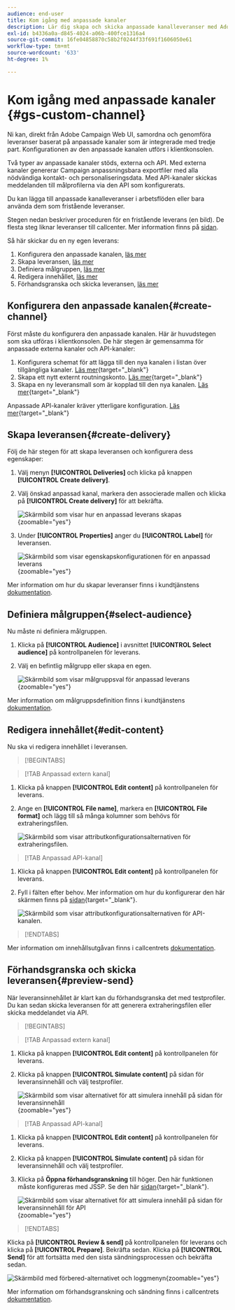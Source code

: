 ```yaml
---
audience: end-user
title: Kom igång med anpassade kanaler
description: Lär dig skapa och skicka anpassade kanalleveranser med Adobe Campaign Web
exl-id: b4336a0a-d845-4024-a06b-400fce1316a4
source-git-commit: 16fe04858870c58b2f0244f33f691f1606050e61
workflow-type: tm+mt
source-wordcount: '633'
ht-degree: 1%

---
```


# Kom igång med anpassade kanaler {#gs-custom-channel}

Ni kan, direkt från Adobe Campaign Web UI, samordna och genomföra leveranser baserat på anpassade kanaler som är integrerade med tredje part. Konfigurationen av den anpassade kanalen utförs i klientkonsolen.

Två typer av anpassade kanaler stöds, externa och API. Med externa kanaler genererar Campaign anpassningsbara exportfiler med alla nödvändiga kontakt- och personaliseringsdata. Med API-kanaler skickas meddelanden till målprofilerna via den API som konfigurerats.

Du kan lägga till anpassade kanalleveranser i arbetsflöden eller bara använda dem som fristående leveranser.

Stegen nedan beskriver proceduren för en fristående leverans (en bild). De flesta steg liknar leveranser till callcenter. Mer information finns på [sidan](../call-center/create-call-center.md).

Så här skickar du en ny egen leverans:

1. Konfigurera den anpassade kanalen, [läs mer](#create-channel)
1. Skapa leveransen, [läs mer](#create-delivery)
1. Definiera målgruppen, [läs mer](#select-audience)
1. Redigera innehållet, [läs mer](#edit-content)
1. Förhandsgranska och skicka leveransen, [läs mer](#preview-send)

## Konfigurera den anpassade kanalen{#create-channel}

Först måste du konfigurera den anpassade kanalen. Här är huvudstegen som ska utföras i klientkonsolen. De här stegen är gemensamma för anpassade externa kanaler och API-kanaler:

1. Konfigurera schemat för att lägga till den nya kanalen i listan över tillgängliga kanaler. [Läs mer](https://experienceleague.adobe.com/docs/campaign/campaign-v8/send/custom-channel.html?lang=sv-SE#configure-schema){target="_blank"}
1. Skapa ett nytt externt routningskonto. [Läs mer](https://experienceleague.adobe.com/docs/campaign/campaign-v8/send/custom-channel.html?lang=sv-SE#reate-ext-account){target="_blank"}
1. Skapa en ny leveransmall som är kopplad till den nya kanalen. [Läs mer](https://experienceleague.adobe.com/docs/campaign/campaign-v8/send/custom-channel.html?lang=sv-SE#create-template){target="_blank"}

Anpassade API-kanaler kräver ytterligare konfiguration. [Läs mer](https://experienceleague.adobe.com/docs/campaign/campaign-v8/send/custom-channel.html?lang=sv-SE#api-additional){target="_blank"}

## Skapa leveransen{#create-delivery}

Följ de här stegen för att skapa leveransen och konfigurera dess egenskaper:

1. Välj menyn **[!UICONTROL Deliveries]** och klicka på knappen **[!UICONTROL Create delivery]**.

1. Välj önskad anpassad kanal, markera den associerade mallen och klicka på **[!UICONTROL Create delivery]** för att bekräfta.

   ![Skärmbild som visar hur en anpassad leverans skapas](assets/cus-create.png){zoomable="yes"}

1. Under **[!UICONTROL Properties]** anger du **[!UICONTROL Label]** för leveransen.

   ![Skärmbild som visar egenskapskonfigurationen för en anpassad leverans](assets/cus-properties.png){zoomable="yes"}

Mer information om hur du skapar leveranser finns i kundtjänstens [dokumentation](../call-center/create-call-center.md#create-delivery).

## Definiera målgruppen{#select-audience}

Nu måste ni definiera målgruppen.

1. Klicka på **[!UICONTROL Audience]** i avsnittet **[!UICONTROL Select audience]** på kontrollpanelen för leverans.

1. Välj en befintlig målgrupp eller skapa en egen.

   ![Skärmbild som visar målgruppsval för anpassad leverans](assets/cc-audience2.png){zoomable="yes"}

Mer information om målgruppsdefinition finns i kundtjänstens [dokumentation](../call-center/create-call-center.md#select-audience).

## Redigera innehållet{#edit-content}

Nu ska vi redigera innehållet i leveransen.

>[!BEGINTABS]

>[!TAB Anpassad extern kanal]

1. Klicka på knappen **[!UICONTROL Edit content]** på kontrollpanelen för leverans.

1. Ange en **[!UICONTROL File name]**, markera en **[!UICONTROL File format]** och lägg till så många kolumner som behövs för extraheringsfilen.

   ![Skärmbild som visar attributkonfigurationsalternativen för extraheringsfilen.](assets/cc-content-attributes.png)

>[!TAB Anpassad API-kanal]

1. Klicka på knappen **[!UICONTROL Edit content]** på kontrollpanelen för leverans.

1. Fyll i fälten efter behov. Mer information om hur du konfigurerar den här skärmen finns på [sidan](https://experienceleague.adobe.com/docs/campaign/campaign-v8/send/custom-channel.html?lang=sv-SE#api-additional-screen){target="_blank"}.

   ![Skärmbild som visar attributkonfigurationsalternativen för API-kanalen.](assets/cc-content-attributes-api.png)

>[!ENDTABS]

Mer information om innehållsutgåvan finns i callcentrets [dokumentation](../call-center/create-call-center.md#edit-content).

## Förhandsgranska och skicka leveransen{#preview-send}

När leveransinnehållet är klart kan du förhandsgranska det med testprofiler. Du kan sedan skicka leveransen för att generera extraheringsfilen eller skicka meddelandet via API.

>[!BEGINTABS]

>[!TAB Anpassad extern kanal]

1. Klicka på knappen **[!UICONTROL Edit content]** på kontrollpanelen för leverans.

1. Klicka på knappen **[!UICONTROL Simulate content]** på sidan för leveransinnehåll och välj testprofiler.

   ![Skärmbild som visar alternativet för att simulera innehåll på sidan för leveransinnehåll](assets/cus-simulate.png){zoomable="yes"}

>[!TAB Anpassad API-kanal]

1. Klicka på knappen **[!UICONTROL Edit content]** på kontrollpanelen för leverans.

1. Klicka på knappen **[!UICONTROL Simulate content]** på sidan för leveransinnehåll och välj testprofiler.

1. Klicka på **Öppna förhandsgranskning** till höger. Den här funktionen måste konfigureras med JSSP. Se den här [sidan](https://experienceleague.adobe.com/docs/campaign/campaign-v8/send/custom-channel.html?lang=sv-SE#api-additional-preview){target="_blank"}.

   ![Skärmbild som visar alternativet för att simulera innehåll på sidan för leveransinnehåll för API](assets/cus-simulate-api.png){zoomable="yes"}

>[!ENDTABS]

Klicka på **[!UICONTROL Review & send]** på kontrollpanelen för leverans och klicka på **[!UICONTROL Prepare]**. Bekräfta sedan. Klicka på **[!UICONTROL Send]** för att fortsätta med den sista sändningsprocessen och bekräfta sedan.

![Skärmbild med förbered-alternativet och loggmenyn](assets/cus-prepare.png){zoomable="yes"}

Mer information om förhandsgranskning och sändning finns i callcentrets [dokumentation](../call-center/create-call-center.md#preview-send).
